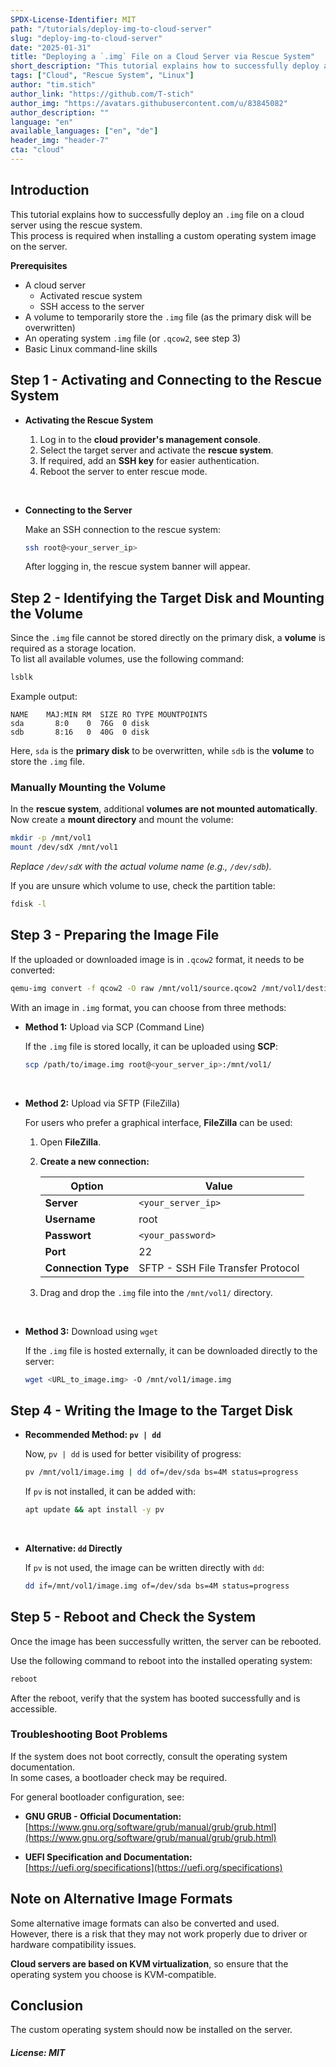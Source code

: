 ```yaml
---
SPDX-License-Identifier: MIT
path: "/tutorials/deploy-img-to-cloud-server"
slug: "deploy-img-to-cloud-server"
date: "2025-01-31"
title: "Deploying a `.img` File on a Cloud Server via Rescue System"
short_description: "This tutorial explains how to successfully deploy a `.img` file on a cloud server using the rescue system."
tags: ["Cloud", "Rescue System", "Linux"]
author: "tim.stich"
author_link: "https://github.com/T-stich"
author_img: "https://avatars.githubusercontent.com/u/83845082"
author_description: ""
language: "en"
available_languages: ["en", "de"]
header_img: "header-7"
cta: "cloud"
---
```


## Introduction

This tutorial explains how to successfully deploy an `.img` file on a cloud server using the rescue system.  
This process is required when installing a custom operating system image on the server.

**Prerequisites**

- A cloud server
  - Activated rescue system
  - SSH access to the server
- A volume to temporarily store the `.img` file (as the primary disk will be overwritten)
- An operating system `.img` file (or `.qcow2`, see step 3)
- Basic Linux command-line skills

## Step 1 - Activating and Connecting to the Rescue System

* **Activating the Rescue System**
  
  1. Log in to the **cloud provider's management console**.
  2. Select the target server and activate the **rescue system**.
  3. If required, add an **SSH key** for easier authentication.
  4. Reboot the server to enter rescue mode.

<br>

* **Connecting to the Server**
  
  Make an SSH connection to the rescue system:
  
  ```bash
  ssh root@<your_server_ip>
  ```
  
  After logging in, the rescue system banner will appear.

## Step 2 - Identifying the Target Disk and Mounting the Volume

Since the `.img` file cannot be stored directly on the primary disk, a **volume** is required as a storage location.  
To list all available volumes, use the following command:

```bash
lsblk
```

Example output:

```
NAME    MAJ:MIN RM  SIZE RO TYPE MOUNTPOINTS
sda       8:0    0  76G  0 disk 
sdb       8:16   0  40G  0 disk 
```

Here, `sda` is the **primary disk** to be overwritten, while `sdb` is the **volume** to store the `.img` file.

### Manually Mounting the Volume

In the **rescue system**, additional **volumes are not mounted automatically**.  
Now create a **mount directory** and mount the volume:

```bash
mkdir -p /mnt/vol1
mount /dev/sdX /mnt/vol1
```

*Replace `/dev/sdX` with the actual volume name (e.g., `/dev/sdb`).*

If you are unsure which volume to use, check the partition table:

```bash
fdisk -l
```

## Step 3 - Preparing the Image File

If the uploaded or downloaded image is in `.qcow2` format, it needs to be converted:

```bash
qemu-img convert -f qcow2 -O raw /mnt/vol1/source.qcow2 /mnt/vol1/destination.img
```

With an image in `.img` format, you can choose from three methods:

* **Method 1:** Upload via SCP (Command Line)
  
  If the `.img` file is stored locally, it can be uploaded using **SCP**:
  
  ```bash
  scp /path/to/image.img root@<your_server_ip>:/mnt/vol1/
  ```

<br>

* **Method 2:** Upload via SFTP (FileZilla)
  
  For users who prefer a graphical interface, **FileZilla** can be used:
  
  1. Open **FileZilla**.
  2. **Create a new connection:**
     
     | Option              | Value              |
     | ------------------- | ------------------ |
     | **Server**          | `<your_server_ip>` |
     | **Username**        | root               |
     | **Passwort**        | `<your_password>`  |
     | **Port**            | 22                 |
     | **Connection Type** | SFTP - SSH File Transfer Protocol |
  
  3. Drag and drop the `.img` file into the `/mnt/vol1/` directory.

<br>

* **Method 3:** Download using `wget`
  
  If the `.img` file is hosted externally, it can be downloaded directly to the server:
  
  ```bash
  wget <URL_to_image.img> -O /mnt/vol1/image.img
  ```

## Step 4 - Writing the Image to the Target Disk

* **Recommended Method: `pv | dd`**
  
  Now, `pv | dd` is used for better visibility of progress:
  
  ```bash
  pv /mnt/vol1/image.img | dd of=/dev/sda bs=4M status=progress
  ```
  
  If `pv` is not installed, it can be added with:
  
  ```bash
  apt update && apt install -y pv
  ```

<br>

* **Alternative: `dd` Directly**
  
  If `pv` is not used, the image can be written directly with `dd`:
  
  ```bash
  dd if=/mnt/vol1/image.img of=/dev/sda bs=4M status=progress
  ```

## Step 5 - Reboot and Check the System

Once the image has been successfully written, the server can be rebooted.

Use the following command to reboot into the installed operating system:

```bash
reboot
```

After the reboot, verify that the system has booted successfully and is accessible.

### Troubleshooting Boot Problems
If the system does not boot correctly, consult the operating system documentation.  
In some cases, a bootloader check may be required.

For general bootloader configuration, see:
- **GNU GRUB - Official Documentation:**  
  [https://www.gnu.org/software/grub/manual/grub/grub.html](https://www.gnu.org/software/grub/manual/grub/grub.html)

- **UEFI Specification and Documentation:**  
  [https://uefi.org/specifications](https://uefi.org/specifications)

## Note on Alternative Image Formats
Some alternative image formats can also be converted and used.  
However, there is a risk that they may not work properly due to driver or hardware compatibility issues.  

**Cloud servers are based on KVM virtualization**, so ensure that the operating system you choose is KVM-compatible.

## Conclusion

The custom operating system should now be installed on the server.

##### License: MIT

<!--

Contributor's Certificate of Origin

By making a contribution to this project, I certify that:

(a) The contribution was created in whole or in part by me and I have
    the right to submit it under the license indicated in the file; or

(b) The contribution is based upon previous work that, to the best of my
    knowledge, is covered under an appropriate license and I have the
    right under that license to submit that work with modifications,
    whether created in whole or in part by me, under the same license
    (unless I am permitted to submit under a different license), as
    indicated in the file; or

(c) The contribution was provided directly to me by some other person
    who certified (a), (b) or (c) and I have not modified it.

(d) I understand and agree that this project and the contribution are
    public and that a record of the contribution (including all personal
    information I submit with it, including my sign-off) is maintained
    indefinitely and may be redistributed consistent with this project
    or the license(s) involved.

Signed-off-by: [submitter's name and email address here]

-->
